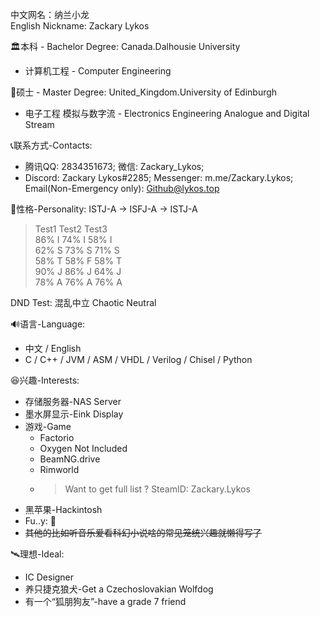 中文网名：纳兰小龙 <br>
English Nickname: Zackary Lykos <br>

🏛本科 - Bachelor Degree: Canada.Dalhousie University <br>
  - 计算机工程 - Computer Engineering <br>
  
🎯硕士 - Master Degree: United_Kingdom.University of Edinburgh <br>
  - 电子工程 模拟与数字流 - Electronics Engineering Analogue and Digital Stream <br>

📞联系方式-Contacts:<br>
  - 腾讯QQ: 2834351673; 微信: Zackary_Lykos;<br>
  - Discord: Zackary Lykos#2285; Messenger: m.me/Zackary.Lykos; Email(Non-Emergency only): Github@lykos.top <br>

👀性格-Personality: ISTJ-A -> ISFJ-A -> ISTJ-A<br>
  > Test1 Test2 Test3<br>
  86% I 74% I 58% I<br>
  62% S 73% S 71% S<br>
  58% T 58% F 58% T<br>
  90% J 86% J 64% J<br>
  78% A 76% A 76% A<br>

DND Test: 混乱中立 Chaotic Neutral <br>

🔊语言-Language: <br>
   - 中文 / English <br>
   - C / C++ / JVM / ASM / VHDL / Verilog / Chisel / Python <br>
   
😆兴趣-Interests: <br>
   - 存储服务器-NAS Server <br>
   - 墨水屏显示-Eink Display <br>
   - 游戏-Game <br>
     - Factorio <br>
     - Oxygen Not Included <br>
     - BeamNG.drive <br>
     - Rimworld <br>
     - > Want to get full list ? SteamID: Zackary.Lykos <br>
   - 黑苹果-Hackintosh <br>
   - Fu..y: 🐺 <br>
   - <s>其他的比如听音乐爱看科幻小说啥的常见笼统兴趣就懒得写了</s> <br>
   
🛰理想-Ideal: <br>
  - IC Designer <br>
  - 养只捷克狼犬-Get a Czechoslovakian Wolfdog <br>
  - 有一个“狐朋狗友”-have a grade 7 friend <br>
